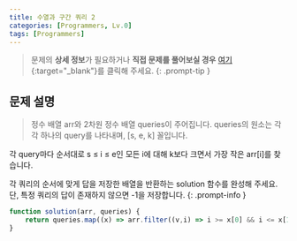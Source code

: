 ```yaml
---
title: 수열과 구간 쿼리 2
categories: [Programmers, Lv.0]
tags: [Programmers]
---
```


> 문제의 **상세 정보**가 필요하거나 **직접 문제를 풀어보실 경우** [여기](https://school.programmers.co.kr/learn/courses/30/lessons/181923){:target="_blank"}를 클릭해 주세요.
{: .prompt-tip }

## 문제 설명

> 정수 배열 arr와 2차원 정수 배열 queries이 주어집니다. queries의 원소는 각각 하나의 query를 나타내며, [s, e, k] 꼴입니다.

각 query마다 순서대로 s ≤ i ≤ e인 모든 i에 대해 k보다 크면서 가장 작은 arr[i]를 찾습니다.

각 쿼리의 순서에 맞게 답을 저장한 배열을 반환하는 solution 함수를 완성해 주세요.
단, 특정 쿼리의 답이 존재하지 않으면 -1을 저장합니다.
{: .prompt-info }

```js
function solution(arr, queries) {
    return queries.map((x) => arr.filter((v,i) => i >= x[0] && i <= x[1] && v > x[2]).sort((a,b) => a - b)[0] ??-1);
}
```